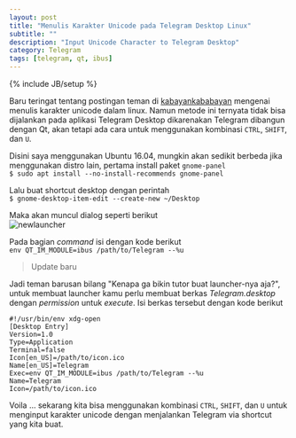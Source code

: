 ```yaml
---
layout: post
title: "Menulis Karakter Unicode pada Telegram Desktop Linux"
subtitle: ""
description: "Input Unicode Character to Telegram Desktop"
category: Telegram
tags: [telegram, qt, ibus]
---
```

{% include JB/setup %}  

Baru teringat tentang postingan teman di [kabayankababayan](https://rizaumami.github.io/2015/07/10/menulis-karakter-unicode-dalam-linux/) mengenai menulis karakter unicode 
dalam linux. Namun metode ini ternyata tidak bisa dijalankan pada aplikasi Telegram Desktop dikarenakan Telegram dibangun dengan Qt, akan tetapi ada cara untuk menggunakan 
kombinasi `CTRL`, `SHIFT`, dan `U`.  

<!--more-->
Disini saya menggunakan Ubuntu 16.04, mungkin akan sedikit berbeda jika menggunakan distro lain, pertama install paket `gnome-panel`  
`$ sudo apt install --no-install-recommends gnome-panel`  

Lalu buat shortcut desktop dengan perintah  
`$ gnome-desktop-item-edit --create-new ~/Desktop`  

Maka akan muncul dialog seperti berikut  
<img src="{{ site.baseurl }}/img/newlauncher.png" class="img-responsive" alt="newlauncher">  

Pada bagian *command* isi dengan kode berikut  
`env QT_IM_MODULE=ibus /path/to/Telegram --%u`  

> Update baru  

Jadi teman barusan bilang "Kenapa ga bikin tutor buat launcher-nya aja?", untuk membuat launcher kamu perlu membuat berkas _Telegram.desktop_ dengan _permission_ untuk _execute_. Isi 
berkas tersebut dengan kode berikut  
```
#!/usr/bin/env xdg-open
[Desktop Entry]
Version=1.0
Type=Application
Terminal=false
Icon[en_US]=/path/to/icon.ico
Name[en_US]=Telegram
Exec=env QT_IM_MODULE=ibus /path/to/Telegram --%u
Name=Telegram
Icon=/path/to/icon.ico
```

Voila ... sekarang kita bisa menggunakan kombinasi `CTRL`, `SHIFT`, dan `U` untuk menginput karakter unicode dengan menjalankan Telegram via shortcut yang kita buat.   
